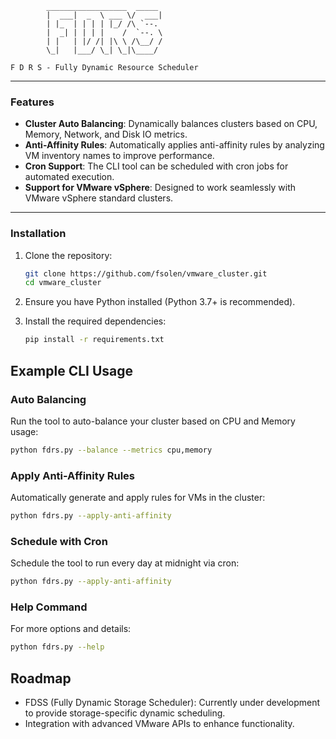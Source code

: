 
            __________________  _____ 
            |  ___|  _  \ ___ \/  ___|
            | |_  | | | | |_/ /\ `--. 
            |  _| | | | |    /  `--. \
            | |   | |/ /| |\ \ /\__/ /
            \_|   |___/ \_| \_|\____/ 
                                
    F D R S - Fully Dynamic Resource Scheduler

---

### Features

- **Cluster Auto Balancing**: Dynamically balances clusters based on CPU, Memory, Network, and Disk IO metrics.
- **Anti-Affinity Rules**: Automatically applies anti-affinity rules by analyzing VM inventory names to improve performance.
- **Cron Support**: The CLI tool can be scheduled with cron jobs for automated execution.
- **Support for VMware vSphere**: Designed to work seamlessly with VMware vSphere standard clusters.

---

### Installation

1. Clone the repository:

   ```bash
   git clone https://github.com/fsolen/vmware_cluster.git
   cd vmware_cluster
   ```

2. Ensure you have Python installed (Python 3.7+ is recommended).
3. Install the required dependencies:

   ```bash
   pip install -r requirements.txt
   ```
## Example CLI Usage
### Auto Balancing

Run the tool to auto-balance your cluster based on CPU and Memory usage:

   ```bash
   python fdrs.py --balance --metrics cpu,memory
   ```

### Apply Anti-Affinity Rules
Automatically generate and apply rules for VMs in the cluster:

   ```bash
   python fdrs.py --apply-anti-affinity
   ```
### Schedule with Cron
Schedule the tool to run every day at midnight via cron:

   ```bash
   python fdrs.py --apply-anti-affinity
   ```
### Help Command
For more options and details:

   ```bash
   python fdrs.py --help
   ```
## Roadmap
* FDSS (Fully Dynamic Storage Scheduler): Currently under development to provide storage-specific dynamic scheduling.
* Integration with advanced VMware APIs to enhance functionality.

